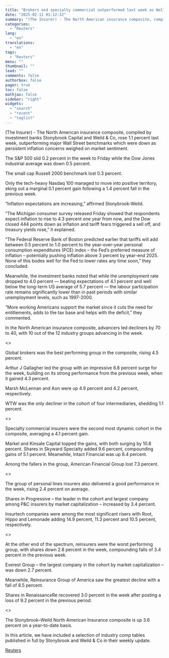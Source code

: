 ```yaml
---
title: "Brokers and specialty commercial outperformed last week as Wall Street declined on rate cuts delay expectations"
date: "2025-02-11 01:12:32"
summary: "(The Insurer) - The North American insurance composite, compiled by investment banks Stonybrook Capital and Weild &amp; Co, rose 1.1 percent last week, outperforming major Wall Street benchmarks which were down as persistent inflation concerns weighed on market sentiment.The S&amp;P 500 slid 0.2 percent in the week to Friday while..."
categories:
  - "Reuters"
lang:
  - "en"
translations:
  - "en"
tags:
  - "Reuters"
menu: ""
thumbnail: ""
lead: ""
comments: false
authorbox: false
pager: true
toc: false
mathjax: false
sidebar: "right"
widgets:
  - "search"
  - "recent"
  - "taglist"
---
```


(The Insurer) - The North American insurance composite, compiled by investment banks Stonybrook Capital and Weild & Co, rose 1.1 percent last week, outperforming major Wall Street benchmarks which were down as persistent inflation concerns weighed on market sentiment.

The S&P 500 slid 0.2 percent in the week to Friday while the Dow Jones industrial average was down 0.5 percent.

The small cap Russell 2000 benchmark lost 0.3 percent.

Only the tech-heavy Nasdaq 100 managed to move into positive territory, eking out a marginal 0.1 percent gain following a 1.4 percent fall in the previous week.

“Inflation expectations are increasing,” affirmed Stonybrook-Weild.

“The Michigan consumer survey released Friday showed that respondents expect inflation to rise to 4.3 percent one year from now, and the Dow closed 444 points down as inflation and tariff fears triggered a sell off, and treasury yields rose,” it explained.

“The Federal Reserve Bank of Boston predicted earlier that tariffs will add between 0.5 percent to 1.0 percent to the year-over-year personal consumption expenditures (PCE) index – the Fed’s preferred measure of inflation – potentially pushing inflation above 3 percent by year-end 2025. None of this bodes well for the Fed to lower rates any time soon,” they concluded.

Meanwhile, the investment banks noted that while the unemployment rate dropped to 4.0 percent — beating expectations of 4.1 percent and well below the long-term US average of 5.7 percent — the labour participation rate remains significantly lower than in past periods with similar unemployment levels, such as 1997-2000.

“More working Americans support the market since it cuts the need for entitlements, adds to the tax base and helps with the deficit,” they commented.

In the North American insurance composite, advancers led decliners by 70 to 40, with 10 out of the 12 industry groups advancing in the week.

<>

Global brokers was the best performing group in the composite, rising 4.5 percent.

Arthur J Gallagher led the group with an impressive 6.8 percent surge for the week, building on its strong performance from the previous week, when it gained 4.3 percent.

Marsh McLennan and Aon were up 4.9 percent and 4.2 percent, respectively.

WTW was the only decliner in the cohort of four intermediaries, shedding 1.1 percent.

<>

Specialty commercial insurers were the second most dynamic cohort in the composite, averaging a 4.1 percent gain.

Markel and Kinsale Capital topped the gains, with both surging by 10.8 percent. Shares in Skyward Specialty added 9.6 percent, compounding gains of 5.1 percent. Meanwhile, Intact Financial was up 8.4 percent.

Among the fallers in the group, American Financial Group lost 7.3 percent.

<>

The group of personal lines insurers also delivered a good performance in the week, rising 2.4 percent on average.

Shares in Progressive – the leader in the cohort and largest company among P&C insurers by market capitalization – increased by 3.4 percent.

Insurtech companies were among the most significant risers with Root, Hippo and Lemonade adding 14.9 percent, 11.3 percent and 10.5 percent, respectively.

<>

At the other end of the spectrum, reinsurers were the worst performing group, with shares down 2.8 percent in the week, compounding falls of 3.4 percent in the previous week.

Everest Group – the largest company in the cohort by market capitalization – was down 2.7 percent.

Meanwhile, Reinsurance Group of America saw the greatest decline with a fall of 8.5 percent.

Shares in RenaissanceRe recovered 3.0 percent in the week after posting a loss of 9.2 percent in the previous period.

<>

The Stonybrook–Weild North American Insurance composite is up 3.6 percent on a year-to-date basis.

In this article, we have included a selection of industry comp tables published in full by Stonybrook and Weild & Co in their weekly update.

[Reuters](https://www.tradingview.com/news/reuters.com,2025:newsml_L6N3P10MJ:0-brokers-and-specialty-commercial-outperformed-last-week-as-wall-street-declined-on-rate-cuts-delay-expectations/)

